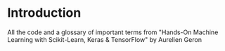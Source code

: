 # Introduction

All the code and a glossary of important terms from "Hands-On Machine Learning with Scikit-Learn, Keras & TensorFlow" by Aurelien Geron
